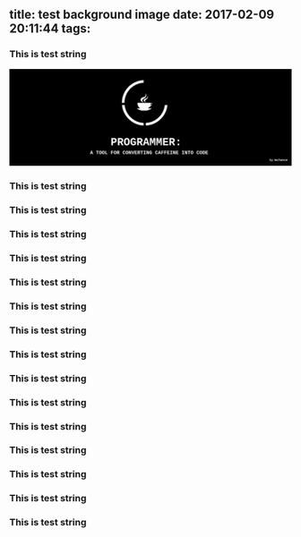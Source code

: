 title: test background image
date: 2017-02-09 20:11:44
tags:
---

### This is test string

![alter text](images/bg_code.jpg "title")

<!--more-->


### This is test string
### This is test string
### This is test string
### This is test string
### This is test string
### This is test string
### This is test string
### This is test string
### This is test string
### This is test string
### This is test string
### This is test string
### This is test string
### This is test string
### This is test string
